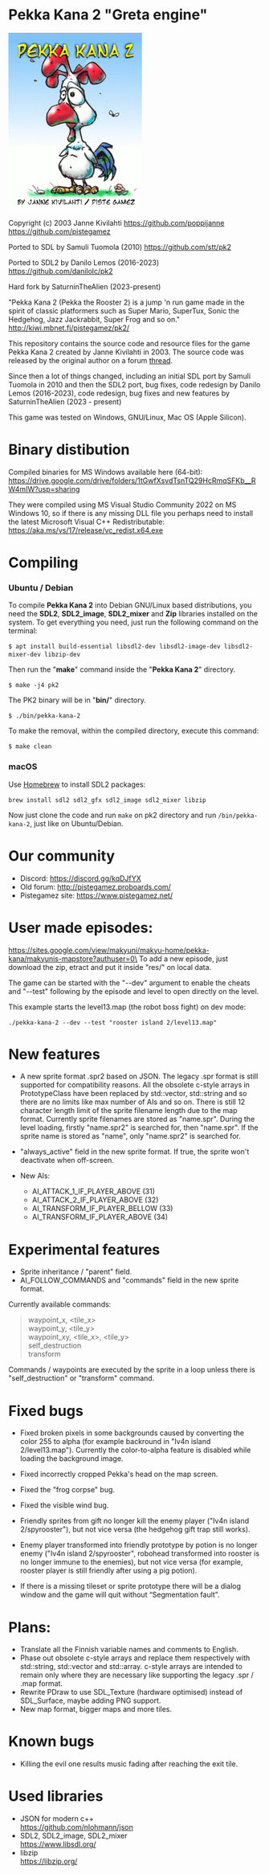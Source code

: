 # Pekka Kana 2 "Greta engine"

![pekka](res/gfx/manual/pekka.png?raw=true)

Copyright (c) 2003 Janne Kivilahti
https://github.com/poppijanne
https://github.com/pistegamez

Ported to SDL by Samuli Tuomola (2010)
https://github.com/stt/pk2

Ported to SDL2 by Danilo Lemos (2016-2023)
https://github.com/danilolc/pk2

Hard fork by SaturninTheAlien (2023-present)

"Pekka Kana 2 (Pekka the Rooster 2) is a jump 'n run game made in the spirit of classic platformers such as Super Mario, SuperTux, Sonic the Hedgehog, Jazz Jackrabbit, Super Frog and so on."
http://kiwi.mbnet.fi/pistegamez/pk2/

This repository contains the source code and resource files for the game Pekka Kana 2 created by Janne Kivilahti in 2003.
The source code was released by the original author on a forum
[thread](http://pistegamez.proboards.com/thread/543/level-editor-source-codes-available).

Since then a lot of things changed, including an initial SDL port by Samuli Tuomola in 2010 and then the SDL2 port, bug fixes,
code redesign by Danilo Lemos (2016-2023),
code redesign, bug fixes and new features by SaturninTheAlien (2023 - present)

This game was tested on Windows, GNU/Linux, Mac OS (Apple Silicon).

# Binary distibution
Compiled binaries for MS Windows available here (64-bit):\
https://drive.google.com/drive/folders/1tGwfXsvdTsnTQ29HcRmqSFKb__RW4mIW?usp=sharing 

They were compiled using MS Visual Studio Community 2022 on MS Windows 10,
so if there is any missing DLL file you perhaps need to install the latest Microsoft Visual C++ Redistributable:\
https://aka.ms/vs/17/release/vc_redist.x64.exe

# Compiling

### Ubuntu / Debian
To compile **Pekka Kana 2** into Debian GNU/Linux based distributions,
you need the **SDL2**, **SDL2_image**, **SDL2_mixer** and **Zip** libraries installed on
the system. To get everything you need, just run the following command on the terminal:

    $ apt install build-essential libsdl2-dev libsdl2-image-dev libsdl2-mixer-dev libzip-dev

Then run the "**make**" command inside the "**Pekka Kana 2**" directory.

    $ make -j4 pk2

The PK2 binary will be in "**bin/**" directory.

    $ ./bin/pekka-kana-2

To make the removal, within the compiled directory, execute this command:

    $ make clean

### macOS
Use [Homebrew](https://brew.sh/) to install SDL2 packages:
```
brew install sdl2 sdl2_gfx sdl2_image sdl2_mixer libzip
```
Now just clone the code and run `make` on pk2 directory and run `/bin/pekka-kana-2`, just like on Ubuntu/Debian.

# Our community
* Discord: https://discord.gg/kqDJfYX
* Old forum: http://pistegamez.proboards.com/
* Pistegamez site: https://www.pistegamez.net/

# User made episodes:
https://sites.google.com/view/makyuni/makyu-home/pekka-kana/makyunis-mapstore?authuser=0\
To add a new episode, just download the zip, etract and put it inside "res/" on local data.

The game can be started with the "--dev" argument to enable the
cheats and "--test" following by the episode and level to
open directly on the level.

This example starts the level13.map (the robot boss fight) on dev mode:
```
./pekka-kana-2 --dev --test "rooster island 2/level13.map"
```

# New features
* A new sprite format .spr2 based on JSON. The legacy .spr format is still supported for compatibility reasons. All the obsolete c-style arrays in PrototypeClass have been replaced by std::vector, std::string and so there are no limits like max number of AIs and so on. There is still 12 character length limit of the sprite filename length due to the map format. Currently sprite filenames are stored as "name.spr". During the level loading, firstly "name.spr2" is searched for, then "name.spr". If the sprite name is stored as "name", only "name.spr2" is searched for.
* "always_active" field in the new sprite format. If true, the sprite won't deactivate when off-screen.

* New AIs:
    * AI_ATTACK_1_IF_PLAYER_ABOVE (31)
    * AI_ATTACK_2_IF_PLAYER_ABOVE (32)
    * AI_TRANSFORM_IF_PLAYER_BELLOW (33)
    * AI_TRANSFORM_IF_PLAYER_ABOVE (34)

# Experimental features
* Sprite inheritance / "parent" field.
* AI_FOLLOW_COMMANDS and "commands" field in the new sprite format.

Currently available commands:
> waypoint_x, <tile_x>\
> waypoint_y, <tile_y>\
> waypoint_xy, <tile_x>, <tile_y>\
> self_destruction\
> transform

Commands / waypoints are executed by the sprite in a loop unless there is "self_destruction" or "transform" command.

# Fixed bugs
* Fixed broken pixels in some backgrounds caused by converting the color 255 to alpha (for example backround in "Iv4n island 2/level13.map"). Currently the color-to-alpha feature is disabled while loading the background image.


* Fixed incorrectly cropped Pekka's head on the map screen.
* Fixed the "frog corpse" bug.
* Fixed the visible wind bug.
* Friendly sprites from gift no longer kill the enemy player ("Iv4n island 2/spyrooster"),
but not vice versa (the hedgehog gift trap still works).
* Enemy player transformed into friendly prototype by potion is no longer enemy ("Iv4n island 2/spyrooster", robohead transformed into rooster is no longer immune to the enemies),
but not vice versa (for example, rooster player is still friendly after using a pig potion).

* If there is a missing tileset or sprite prototype there will be a dialog window and the game will quit without “Segmentation fault”.

# Plans:
* Translate all the Finnish variable names and comments to English.
* Phase out obsolete c-style arrays and replace them respectively with std::string, std::vector and std::array. c-style arrays are intended to remain only where they are necessary like supporting the legacy .spr / .map format.
* Rewrite PDraw to use SDL_Texture (hardware optimised) instead of SDL_Surface, maybe adding PNG support.
* New map format, bigger maps and more tiles.

# Known bugs
* Killing the evil one results music fading after reaching the exit tile.


# Used libraries
* JSON for modern c++\
https://github.com/nlohmann/json
* SDL2, SDL2_image, SDL2_mixer\
https://www.libsdl.org/
* libzip\
https://libzip.org/